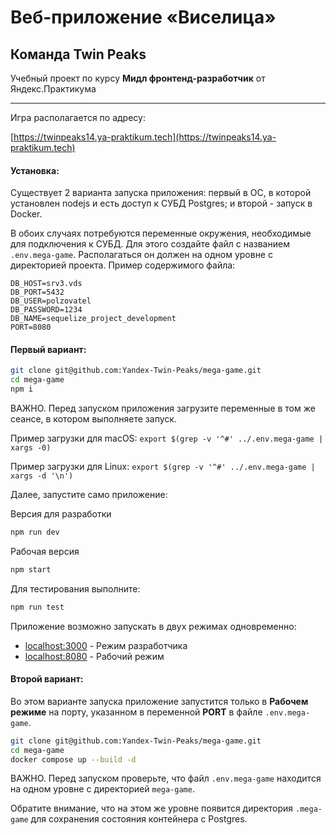 # Веб-приложение «Виселица»

## Команда Twin Peaks

Учебный проект по курсу **Мидл фронтенд-разработчик** от Яндекс.Практикума

---

Игра располагается по адресу:

[https://twinpeaks14.ya-praktikum.tech](https://twinpeaks14.ya-praktikum.tech)

#### Установка:

Существует 2 варианта запуска приложения: первый в ОС, в которой установлен nodejs и есть доступ к СУБД Postgres; и
второй - запуск в Docker.

В обоих случаях потребуются переменные окружения, необходимые для подключения к СУБД. Для этого создайте файл с
названием `.env.mega-game`. Располагаться он должен на одном уровне с директорией проекта. Пример содержимого файла:

```
DB_HOST=srv3.vds
DB_PORT=5432
DB_USER=polzovatel
DB_PASSWORD=1234
DB_NAME=sequelize_project_development
PORT=8080
```

#### Первый вариант:

```bash
git clone git@github.com:Yandex-Twin-Peaks/mega-game.git
cd mega-game
npm i
```

ВАЖНО. Перед запуском приложения загрузите переменные в том же сеансе, в котором выполняете запуск.

Пример загрузки для macOS: `export $(grep -v '^#' ../.env.mega-game | xargs -0)`

Пример загрузки для Linux: `export $(grep -v '^#' ../.env.mega-game | xargs -d '\n')`

Далее, запустите само приложение:

Версия для разработки

```bash
npm run dev
```

Рабочая версия

```bash
npm start
```

Для тестирования выполните:

```bash
npm run test
```

Приложение возможно запускать в двух режимах одновременно:

- [localhost:3000](http://localhost:3000) - Режим разработчика
- [localhost:8080](http://localhost:8080) - Рабочий режим

#### Второй вариант:

Во этом варианте запуска приложение запустится только в **Рабочем режиме** на порту, указанном в переменной **PORT** в
файле `.env.mega-game`.

```bash
git clone git@github.com:Yandex-Twin-Peaks/mega-game.git
cd mega-game
docker compose up --build -d
```

ВАЖНО. Перед запуском проверьте, что файл `.env.mega-game` находится на одном уровне с директорией `mega-game`.

Обратите внимание, что на этом же уровне появится директория `.mega-game` для сохранения состояния контейнера с
Postgres.
